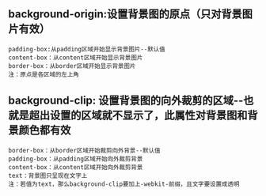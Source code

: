 ## background-origin:设置背景图的原点（只对背景图片有效）
    padding-box:从padding区域开始显示背景图片--默认值
    content-box：从content区域开始显示背景图片
    border-box：从border区域开始显示背景图片
    注：原点是各区域的左上角

## background-clip: 设置背景图的向外裁剪的区域--也就是超出设置的区域就不显示了，此属性对背景图和背景颜色都有效
    border-box：从border区域开始裁剪向外背景--默认值
    padding-box：从padding区域开始向外裁剪背景
    content-box：从content区域开始向外裁剪背景
    text：背景图只呈现在文字上
    注：若值为text，那么background-clip要加上-webkit-前缀，且文字要设置成透明